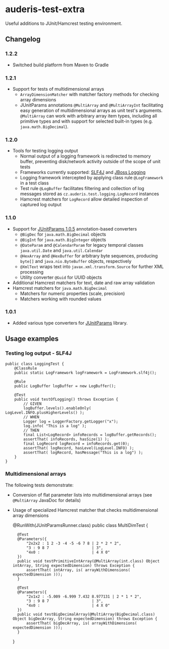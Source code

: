 # auderis-test-extra

Useful additions to JUnit/Hamcrest testing environment.



## Changelog

### 1.2.2

* Switched build platform from Maven to Gradle

### 1.2.1
* Support for tests of multidimensional arrays
  * `ArrayDimensionMatcher` with matcher factory methods for checking array dimensions
  * JUnitParams annotations `@MultiArray` and `@MultiArrayInt` facilitating easy generation of multidimensional
    arrays as unit test's arguments. `@MultiArray` can work with arbitrary array item types, including
    all primitive types and with support for selected built-in types (e.g. `java.math.BigDecimal`).

### 1.2.0
* Tools for testing logging output
  * Normal output of a logging framework is redirected to memory buffer, preventing disk/network activity outside of
    the scope of unit tests 
  * Frameworks currently supported: [SLF4J](http://www.slf4j.org) and [JBoss Logging](https://github.com/jboss-logging/jboss-logging)
  * Logging framework intercepted by applying class rule `@LogFramework` in a test class
  * Test rule `@LogBuffer` facilitates filtering and collection of log messages stored as `cz.auderis.test.logging.LogRecord` instances
  * Hamcrest matchers for `LogRecord` allow detailed inspection of captured log output

### 1.1.0
* Support for [JUnitParams 1.0.5](https://github.com/Pragmatists/JUnitParams) annotation-based converters
  * `@BigDec` for `java.math.BigDecimal` objects
  * `@BigInt` for `java.math.BigInteger` objects
  * `@DateParam` and `@CalendarParam` for legacy temporal classes `java.util.Date` and `java.util.Calendar`
  * `@HexArray` and `@HexBuffer` for arbitrary byte sequences, producing `byte[]` and `java.nio.ByteBuffer` objects, respectively
  * `@XmlText` wraps text into `javax.xml.transform.Source` for further XML processing
  * Utility converter `@Guid` for UUID objects
* Additional Hamcrest matchers for text, date and raw array validation
* Hamcrest matchers for `java.math.BigDecimal`
  * Matchers for numeric properties (scale, precision)
  * Matchers working with rounded values

### 1.0.1
* Added various type converters for [JUnitParams](https://github.com/Pragmatists/JUnitParams) library.



## Usage examples

### Testing log output - SLF4J

    public class LoggingTest {
        @ClassRule
        public static LogFramework logFramework = LogFramework.slf4j();

        @Rule
        public LogBuffer logBuffer = new LogBuffer();

        @Test
        public void testOfLogging() throws Exception {
            // GIVEN
            logBuffer.levels().enableOnly( LogLevel.INFO.plusHigherLevels() );
            // WHEN
            Logger log = LoggerFactory.getLogger("x");
            log.info( "This is a log" );
            // THEN
            final List<LogRecord> infoRecords = logBuffer.getRecords();
            assertThat( infoRecords, hasSize(1) );
            final LogRecord logRecord = infoRecords.get(0);
            assertThat( logRecord, hasLevel(LogLevel.INFO) );
            assertThat( logRecord, hasMessage("This is a log") );
        }
    }

### Multidimensional arrays

The following tests demonstrate:
* Conversion of flat parameter lists into multidimensional arrays (see `@MultiArray` JavaDoc for details)
* Usage of specialized Hamcrest matcher that checks multidimensional array dimensions


    @RunWith(JUnitParamsRunner.class)
    public class MultiDimTest {
            
        @Test
        @Parameters({
            "2x2x2 : 1 2 -3 -4 -5 -6 7 8 | 2 * 2 * 2",
            "3 : 9 8 7                   | 3",
            "4x0 :                       | 4 X 0"
        })
        public void testPrimitiveIntArray(@MultiArray(int.class) Object intArray, String expectedDimension) throws Exception {
            assertThat( intArray, is( arrayWithDimensions( expectedDimension )));
        }
        
        @Test
        @Parameters({
            "2x1x2 : -5.009 -6.999 7.432 8.977131 | 2 * 1 * 2",
            "3 : 9 8 7                   | 3",
            "4x0 :                       | 4 X 0"
        })
        public void testBigDecimalArray(@MultiArray(BigDecimal.class) Object bigDecArray, String expectedDimension) throws Exception {
            assertThat( bigDecArray, is( arrayWithDimensions( expectedDimension )));
        }
    }
